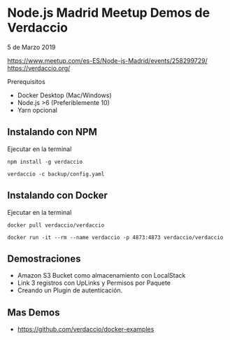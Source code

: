 # Node.js Madrid Meetup Demos de Verdaccio

5 de Marzo 2019

https://www.meetup.com/es-ES/Node-js-Madrid/events/258299729/
https://verdaccio.org/


Prerequisitos
* Docker Desktop (Mac/Windows)
* Node.js >6 (Preferiblemente 10)
* Yarn opcional


## Instalando con NPM
Ejecutar en la terminal

```
npm install -g verdaccio

verdaccio -c backup/config.yaml
```

## Instalando con Docker
Ejecutar en la terminal

```
docker pull verdaccio/verdaccio

docker run -it --rm --name verdaccio -p 4873:4873 verdaccio/verdaccio
```

## Demostraciones

- Amazon S3 Bucket como almacenamiento con LocalStack
- Link 3 registros con UpLinks y Permisos por Paquete
- Creando un Plugin de autenticación.


## Mas Demos

- https://github.com/verdaccio/docker-examples

